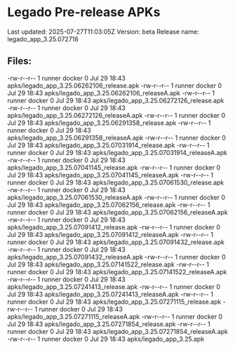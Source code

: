 # Legado Pre-release APKs
Last updated: 2025-07-27T11:03:05Z
Version: beta
Release name: legado_app_3.25.072718
## Files:
-rw-r--r-- 1 runner docker 0 Jul 29 18:43 apks/legado_app_3.25.06262106_release.apk
-rw-r--r-- 1 runner docker 0 Jul 29 18:43 apks/legado_app_3.25.06262106_releaseA.apk
-rw-r--r-- 1 runner docker 0 Jul 29 18:43 apks/legado_app_3.25.06272126_release.apk
-rw-r--r-- 1 runner docker 0 Jul 29 18:43 apks/legado_app_3.25.06272126_releaseA.apk
-rw-r--r-- 1 runner docker 0 Jul 29 18:43 apks/legado_app_3.25.06291358_release.apk
-rw-r--r-- 1 runner docker 0 Jul 29 18:43 apks/legado_app_3.25.06291358_releaseA.apk
-rw-r--r-- 1 runner docker 0 Jul 29 18:43 apks/legado_app_3.25.07031914_release.apk
-rw-r--r-- 1 runner docker 0 Jul 29 18:43 apks/legado_app_3.25.07031914_releaseA.apk
-rw-r--r-- 1 runner docker 0 Jul 29 18:43 apks/legado_app_3.25.07041145_release.apk
-rw-r--r-- 1 runner docker 0 Jul 29 18:43 apks/legado_app_3.25.07041145_releaseA.apk
-rw-r--r-- 1 runner docker 0 Jul 29 18:43 apks/legado_app_3.25.07061530_release.apk
-rw-r--r-- 1 runner docker 0 Jul 29 18:43 apks/legado_app_3.25.07061530_releaseA.apk
-rw-r--r-- 1 runner docker 0 Jul 29 18:43 apks/legado_app_3.25.07062156_release.apk
-rw-r--r-- 1 runner docker 0 Jul 29 18:43 apks/legado_app_3.25.07062156_releaseA.apk
-rw-r--r-- 1 runner docker 0 Jul 29 18:43 apks/legado_app_3.25.07091412_release.apk
-rw-r--r-- 1 runner docker 0 Jul 29 18:43 apks/legado_app_3.25.07091412_releaseA.apk
-rw-r--r-- 1 runner docker 0 Jul 29 18:43 apks/legado_app_3.25.07091432_release.apk
-rw-r--r-- 1 runner docker 0 Jul 29 18:43 apks/legado_app_3.25.07091432_releaseA.apk
-rw-r--r-- 1 runner docker 0 Jul 29 18:43 apks/legado_app_3.25.07141522_release.apk
-rw-r--r-- 1 runner docker 0 Jul 29 18:43 apks/legado_app_3.25.07141522_releaseA.apk
-rw-r--r-- 1 runner docker 0 Jul 29 18:43 apks/legado_app_3.25.07241413_release.apk
-rw-r--r-- 1 runner docker 0 Jul 29 18:43 apks/legado_app_3.25.07241413_releaseA.apk
-rw-r--r-- 1 runner docker 0 Jul 29 18:43 apks/legado_app_3.25.07271115_release.apk
-rw-r--r-- 1 runner docker 0 Jul 29 18:43 apks/legado_app_3.25.07271115_releaseA.apk
-rw-r--r-- 1 runner docker 0 Jul 29 18:43 apks/legado_app_3.25.07271854_release.apk
-rw-r--r-- 1 runner docker 0 Jul 29 18:43 apks/legado_app_3.25.07271854_releaseA.apk
-rw-r--r-- 1 runner docker 0 Jul 29 18:43 apks/legado_app_3.25.apk
